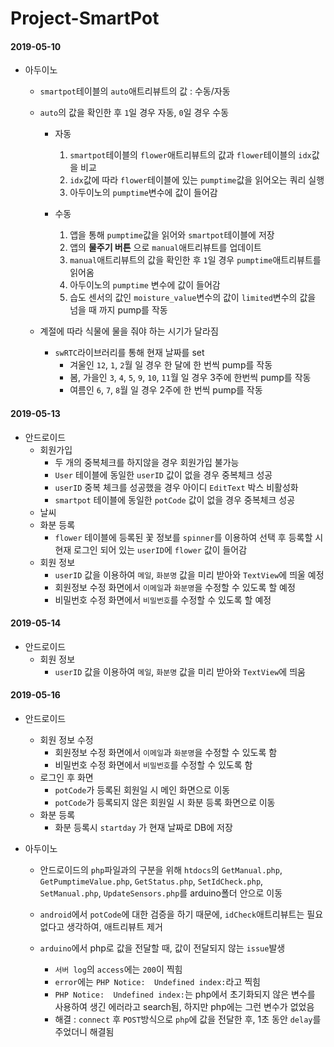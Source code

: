 # Project-SmartPot

#### 2019-05-10
- 아두이노
  - `smartpot`테이블의 `auto`애트리뷰트의 값 : 수동/자동
  - `auto`의 값을 확인한 후 `1`일 경우 자동, `0`일 경우 수동
    - 자동
      1. `smartpot`테이블의 `flower`애트리뷰트의 값과 `flower`테이블의 `idx`값을 비교
      2. `idx`값에 따라 `flower`테이블에 있는 `pumptime`값을 읽어오는 쿼리 실행
      3. 아두이노의 `pumptime`변수에 값이 들어감

    - 수동
      1. 앱을 통해 `pumptime`값을 읽어와 `smartpot`테이블에 저장
      2. 앱의 **물주기 버튼** 으로 `manual`애트리뷰트를 업데이트
      3. `manual`애트리뷰트의 값을 확인한 후 `1`일 경우 `pumptime`애트리뷰트를 읽어옴
      4. 아두이노의 `pumptime` 변수에 값이 들어감
      5. 습도 센서의 값인 `moisture_value`변수의 값이 `limited`변수의 값을 넘을 때 까지 pump를 작동  

  - 계절에 따라 식물에 물을 줘야 하는 시기가 달라짐
    - `swRTC`라이브러리를 통해 현재 날짜를 set
      - 겨울인 `12`, `1`, `2`월 일 경우 한 달에 한 번씩 pump를 작동
      - 봄, 가을인 `3`, `4`, `5`, `9`, `10`, `11`월 일 경우 3주에 한번씩 pump를 작동
      - 여름인 `6`, `7`, `8`월 일 경우 2주에 한 번씩 pump를 작동


#### 2019-05-13
  - 안드로이드
    - 회원가입
      - 두 개의 중복체크를 하지않을 경우 회원가입 불가능
      - `User` 테이블에 동일한 `userID` 값이 없을 경우 중복체크 성공
      - `userID` 중복 체크를 성공했을 경우 아이디 `EditText` 박스 비활성화
      - `smartpot` 테이블에 동일한 `potCode` 값이 없을 경우 중복체크 성공
    - 날씨
    - 화분 등록
      - `flower` 테이블에 등록된 꽃 정보를 `spinner`를 이용하여 선택 후 등록할 시 현재 로그인 되어 있는 `userID`에 `flower` 값이 들어감
    - 회원 정보
      - `userID` 값을 이용하여 `메일`, `화분명` 값을 미리 받아와 `TextView`에 띄울 예정
      - 회원정보 수정 화면에서 `이메일`과 `화분명`을 수정할 수 있도록 할 예정
      - 비밀번호 수정 화면에서 `비밀번호`를 수정할 수 있도록 할 예정

#### 2019-05-14
  - 안드로이드
    - 회원 정보
      - `userID` 값을 이용하여 `메일`, `화분명` 값을 미리 받아와 `TextView`에 띄움

#### 2019-05-16
  - 안드로이드
    - 회원 정보 수정
      - 회원정보 수정 화면에서 `이메일`과 `화분명`을 수정할 수 있도록 함
      - 비밀번호 수정 화면에서 `비밀번호`를 수정할 수 있도록 함
    - 로그인 후 화면
      - `potCode`가 등록된 회원일 시 메인 화면으로 이동
      - `potCode`가 등록되지 않은 회원일 시 화분 등록 화면으로 이동
    - 화분 등록
      - 화분 등록시 `startday` 가 현재 날짜로 DB에 저장

  - 아두이노
    - 안드로이드의 `php`파일과의 구분을 위해 `htdocs`의 `GetManual.php`, `GetPumptimeValue.php`, `GetStatus.php`, `SetIdCheck.php`, `SetManual.php`, `UpdateSensors.php`를 arduino폴더 안으로 이동

    - `android`에서 `potCode`에 대한 검증을 하기 때문에, `idCheck`애트리뷰트는 필요 없다고 생각하여, 애트리뷰트 제거

    - `arduino`에서 php로 값을 전달할 때, 값이 전달되지 않는 `issue`발생
      - `서버 log`의 `access`에는 `200`이 찍힘
      - `error`에는 `PHP Notice:  Undefined index:`라고 찍힘
      - `PHP Notice:  Undefined index:`는 php에서 초기화되지 않은 변수를 사용하여 생긴 에러라고 search됨, 하지만 php에는 그런 변수가 없었음
      - 해결 : `connect` 후 `POST`방식으로 `php`에 값을 전달한 후, 1초 동안 `delay`를 주었더니 해결됨
